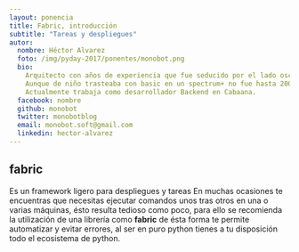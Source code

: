 ```yaml
---
layout: ponencia
title: Fabric, introducción
subtitle: "Tareas y despliegues"
autor:
  nombre: Héctor Alvarez
  foto: /img/pyday-2017/ponentes/monobot.png
  bio:
    Arquitecto con años de experiencia que fue seducido por el lado oscuro.
    Aunque de niño trasteaba con basic en un spectrum+ no fue hasta 2009 cuando de forma autodidacta y poco a poco aprendió programación, Python para él fue como pasar a través del espejo, todo era nuevo, mágico y excitante.
    Actualmente trabaja como desarrollador Backend en Cabaana.
  facebook: nombre
  github: monobot
  twitter: monobotblog
  email: monobot.soft@gmail.com
  linkedin: hector-alvarez
---
```

## fabric

Es un framework ligero para despliegues y tareas
En muchas ocasiones te encuentras que necesitas ejecutar comandos unos tras otros en una o varias máquinas, ésto resulta tedioso como poco, para ello se recomienda la utilización de una librería como **fabric** de ésta forma te permite automatizar y evitar errores, al ser en puro python tienes a tu disposición todo el ecosistema de python.
